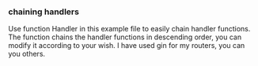 ### chaining handlers

Use function Handler in this example file to easily chain handler
functions. The function chains the handler functions in descending order, you can modify it according to your wish. 
I have used gin for my routers, you can you others.  